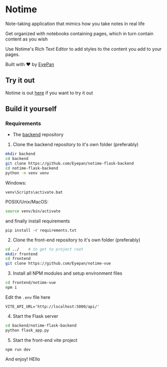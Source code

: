 # Notime
Note-taking application that mimics how you take notes in real life

Get organized with notebooks containing pages, which in turn contain content as you wish

Use Notime's Rich Text Editor to add styles to the content you add to your pages. 

Built with ❤️ by [EyePan](https://github.com/Eyepan)

## Try it out

Notime is out [here](https://eyepan.github.io/notime-vue) if you want to try it out

## Build it yourself

### Requirements
- The [backend](https://github.com/Eyepan/notime-flask-backend) repository

1. Clone the backend repository to it's own folder (preferably)
```BASH
mkdir backend 
cd backend 
git clone https://github.com/Eyepan/notime-flask-backend 
cd notime-flask-backend
python -m venv venv
```
Windows: 			
```
venv\Scripts\activate.bat
```
POSIX/Unix/MacOS:	
```BASH
source venv/bin/activate
```

and finally install requirements
```
pip install -r requirements.txt
```
2. Clone the front-end repository to it's own folder (preferably)
```BASH
cd ../    # to get to project root
mkdir frontend
cd frontend 
git clone https://github.com/Eyepan/notime-vue
```



3. Install all NPM modules and setup environment files
```BASH
cd frontend/notime-vue
npm i
```
Edit the `.env` file here
```ENV
VITE_API_URL='http://localhost:5000/api/'
```

4. Start the Flask server
```BASH
cd backend/notime-flask-backend
python flask_app.py
```

5. Start the front-end vite project
```
npm run dev
```

And enjoy!
HEllo
